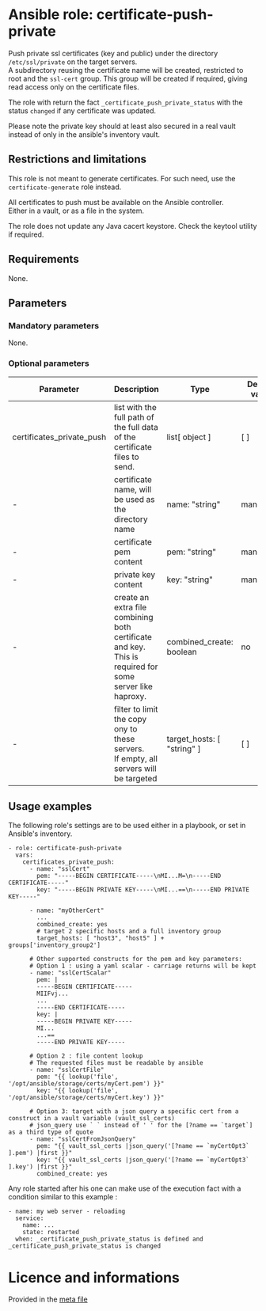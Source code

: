 # Ansible role: certificate-push-private

Push private ssl certificates (key and public) under the directory `/etc/ssl/private` on the target servers.  
A subdirectory reusing the certificate name will be created, restricted to root and the `ssl-cert` group.
This group will be created if required, giving read access only on the certificate files.

The role with return the fact `_certificate_push_private_status` with the status `changed` if any certificate was updated.

Please note the private key should at least also secured in a real vault instead of only in the ansible's inventory vault.


## Restrictions and limitations

This role is not meant to generate certificates. For such need, use the `certificate-generate` role instead.  

All certificates to push must be available on the Ansible controller.  
Either in a vault, or as a file in the system.

The role does not update any Java cacert keystore. Check the keytool utility if required.

## Requirements

None.


## Parameters

### Mandatory parameters

None.

### Optional parameters

| Parameter | Description | Type | Default value |
| --------- | ----------- | ---- | ------------- |
| certificates_private_push | list with the full path of the full data of the certificate files to send. | list[ object ] | [ ] |
| - | certificate name, will be used as the directory name | name: "string" | mandatory |
| - | certificate pem content | pem: "string" | mandatory |
| - | private key content | key: "string" | mandatory |
| - | create an extra file combining both certificate and key.<br />This is required for some server like haproxy. | combined_create: boolean | no |
| - | filter to limit the copy ony to these servers.<br />If empty, all servers will be targeted | target_hosts: [ "string" ] | [ ] |


## Usage examples

The following role's settings are to be used either in a playbook, or set in Ansible's inventory.

```
- role: certificate-push-private
  vars:
    certificates_private_push:
      - name: "sslCert"
        pem: "-----BEGIN CERTIFICATE-----\nMI...M=\n-----END CERTIFICATE-----"
        key: "-----BEGIN PRIVATE KEY-----\nMI...==\n-----END PRIVATE KEY-----"

      - name: "myOtherCert"
        ...
        combined_create: yes
        # target 2 specific hosts and a full inventory group
        target_hosts: [ "host3", "host5" ] + groups['inventory_group2']

      # Other supported constructs for the pem and key parameters:
      # Option 1 : using a yaml scalar - carriage returns will be kept
      - name: "sslCertScalar"
        pem: |
        -----BEGIN CERTIFICATE-----
        MIIFvj...
        ...
        -----END CERTIFICATE-----
        key: |
        -----BEGIN PRIVATE KEY-----
        MI...
        ...==
        -----END PRIVATE KEY-----

      # Option 2 : file content lookup
      # The requested files must be readable by ansible
      - name: "sslCertFile"
        pem: "{{ lookup('file', '/opt/ansible/storage/certs/myCert.pem') }}"
        key: "{{ lookup('file', '/opt/ansible/storage/certs/myCert.key') }}"

      # Option 3: target with a json query a specific cert from a construct in a vault variable (vault_ssl_certs)
      # json_query use ` ` instead of ' ' for the [?name == `target`] as a third type of quote
      - name: "sslCertFromJsonQuery"
        pem: "{{ vault_ssl_certs |json_query('[?name == `myCertOpt3` ].pem') |first }}"
        key: "{{ vault_ssl_certs |json_query('[?name == `myCertOpt3` ].key') |first }}"
        combined_create: yes
```


Any role started after his one can make use of the execution fact with a condition similar to this example :
```
- name: my web server - reloading
  service:
    name: ...
    state: restarted
  when: _certificate_push_private_status is defined and _certificate_push_private_status is changed
```


# Licence and informations

Provided in the [meta file](meta/main.yml)

